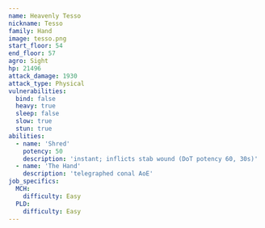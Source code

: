 ```yaml
---
name: Heavenly Tesso
nickname: Tesso
family: Hand
image: tesso.png
start_floor: 54
end_floor: 57
agro: Sight
hp: 21496
attack_damage: 1930
attack_type: Physical
vulnerabilities:
  bind: false
  heavy: true
  sleep: false
  slow: true
  stun: true
abilities:
  - name: 'Shred'
    potency: 50
    description: 'instant; inflicts stab wound (DoT potency 60, 30s)'
  - name: 'The Hand'
    description: 'telegraphed conal AoE'
job_specifics:
  MCH:
    difficulty: Easy
  PLD:
    difficulty: Easy
---
```

